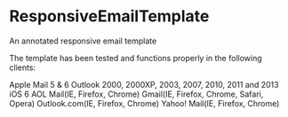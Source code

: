 ResponsiveEmailTemplate
=======================

An annotated responsive email template 

The template has been tested and functions properly in the following clients:

Apple Mail 5 & 6
Outlook 2000, 2000XP, 2003, 2007, 2010, 2011 and 2013
iOS 6 
AOL Mail(IE, Firefox, Chrome)
Gmail(IE, Firefox, Chrome, Safari, Opera)
Outlook.com(IE, Firefox, Chrome)
Yahoo! Mail(IE, Firefox, Chrome) 
